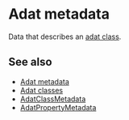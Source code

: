 # Adat metadata

Data that describes an [adat class](def://).

## See also

- [Adat metadata](guide://)
- [Adat classes](guide://)
- [AdatClassMetadata](class://)
- [AdatPropertyMetadata](class://)